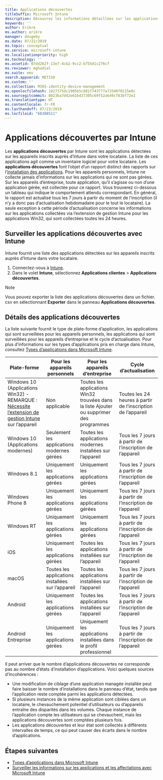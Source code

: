 ```yaml
---
title: Applications découvertes
titleSuffix: Microsoft Intune
description: Découvrez les informations détaillées sur les applications détectées qu’Intune a trouvées sur un appareil.
keywords: ''
author: Erikre
ms.author: erikre
manager: dougeby
ms.date: 07/22/2019
ms.topic: conceptual
ms.service: microsoft-intune
ms.localizationpriority: high
ms.technology: ''
ms.assetid: 07dd262f-13e7-4cb2-9cc2-b755d1c276cf
ms.reviewer: mghadial
ms.suite: ems
search.appverid: MET150
ms.custom: ''
ms.collection: M365-identity-device-management
ms.openlocfilehash: 1827375dc1905b5c881f743777a73340f0215e0c
ms.sourcegitcommit: 8023ba7d42e61bd37305c69f52a649cf83bf72e2
ms.translationtype: HT
ms.contentlocale: fr-FR
ms.lasthandoff: 07/23/2019
ms.locfileid: "68388511"
---
```

# <a name="intune-discovered-apps"></a>Applications découvertes par Intune

Les **applications découvertes** par Intune sont les applications détectées sur les appareils inscrits auprès d’Intune dans votre locataire. La liste de ces applications agit comme un inventaire logiciel pour votre locataire. Les **applications découvertes** font l’objet d’un rapport distinct des rapports sur l’[installation des applications](apps-monitor.md). Pour les appareils personnels, Intune ne collecte jamais d’informations sur les applications qui ne sont pas gérées. Sur les appareils d’entreprise, toute application, qu’il s’agisse ou non d’une application gérée, est collectée pour ce rapport. Vous trouverez ci-dessous un tableau qui indique le comportement attendu correspondant. En général, le rapport est actualisé tous les 7 jours à partir du moment de l’inscription (il n’y a donc pas d’actualisation hebdomadaire pour le tout le locataire). La seule exception à cette période d’actualisation concerne les informations sur les applications collectées via l’extension de gestion Intune pour les applications Win32, qui sont collectées toutes les 24 heures.

## <a name="monitor-discovered-apps-with-intune"></a>Surveiller les applications découvertes avec Intune

Intune fournit une liste des applications détectées sur les appareils inscrits auprès d’Intune dans votre locataire.

1. Connectez-vous à [Intune](https://go.microsoft.com/fwlink/?linkid=2090973).
2. Dans le volet **Intune**, sélectionnez **Applications clientes** > **Applications découvertes**.

>[!NOTE]
>Vous pouvez exporter la liste des applications découvertes dans un fichier. csv en sélectionnant **Exporter** dans le panneau **Applications découvertes**.

## <a name="details-of-discovered-apps"></a>Détails des applications découvertes

La liste suivante fournit le type de plate-forme d’application, les applications qui sont surveillées pour les appareils personnels, les applications qui sont surveillées pour les appareils d’entreprise et le cycle d’actualisation. Pour plus d’informations sur les types d’applications pris en charge dans Intune, consultez [Types d’applications dans Microsoft Intune](apps-add.md#app-types-in-microsoft-intune).

| Plate-forme | Pour les appareils personnels | Pour les appareils d’entreprise | Cycle d’actualisation |
|------------------------------------------------------------------------|----------------------------------|--------------------------------------------------|---------------------------------------|
| Windows 10 (Applications Win32) - REMARQUE : [Nécessite l’extension de gestion Intune](intune-management-extension.md) sur l’appareil | Non applicable | Toutes les applications Win32 trouvées dans la liste Ajouter ou supprimer des programmes | Toutes les 24 heures à partir de l’inscription de l’appareil |
| Windows 10 (Applications modernes) | Seulement les applications modernes gérées | Toutes les applications modernes installées sur l’appareil | Tous les 7 jours à partir de l’inscription de l’appareil |
| Windows 8.1 | Uniquement les applications gérées | Uniquement les applications gérées | Tous les 7 jours à partir de l’inscription de l’appareil |
| Windows Phone 8 | Uniquement les applications gérées | Uniquement les applications gérées | Tous les 7 jours à partir de l’inscription de l’appareil |
| Windows RT | Uniquement les applications gérées | Uniquement les applications gérées | Tous les 7 jours à partir de l’inscription de l’appareil |
| iOS | Uniquement les applications gérées | Toutes les applications installées sur l’appareil | Tous les 7 jours à partir de l’inscription de l’appareil |
| macOS | Toutes les applications installées sur l’appareil | Toutes les applications installées sur l’appareil | Tous les 7 jours à partir de l’inscription de l’appareil |
| Android | Uniquement les applications gérées | Toutes les applications installées sur l’appareil | Tous les 7 jours à partir de l’inscription de l’appareil |
| Android Entreprise | Uniquement les applications gérées | Uniquement les applications installées dans le profil professionnel | Tous les 7 jours à partir de l’inscription de l’appareil |

Il peut arriver que le nombre d’applications découvertes ne corresponde pas au nombre d’états d’installation d’applications. Voici quelques sources d’incohérences :
- Une modification de ciblage d’une application managée installée peut faire baisser le nombre d’installations dans le panneau d’état, tandis que l’application reste comptée parmi les applications détectées.
- Si plusieurs instances de la même application sont ciblées dans un locataire, le chevauchement potentiel d’utilisateurs ou d’appareils entraîne des disparités dans les volumes. Chaque instance de l’application compte les utilisateurs qui se chevauchent, mais les applications découvertes sont comptées plusieurs fois.
- Les applications découvertes et leur état sont collectés à différents intervalles de temps, ce qui peut causer des écarts dans le nombre d’applications.

## <a name="next-steps"></a>Étapes suivantes

- [Types d’applications dans Microsoft Intune](apps-add.md#app-types-in-microsoft-intune)
- [Surveiller les informations sur les applications et les affectations avec Microsoft Intune](apps-monitor.md)

